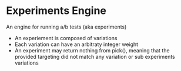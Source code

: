 # Experiments Engine

An engine for running a/b tests (aka experiments)

- An experiement is composed of variations
- Each variation can have an arbitraty integer weight
- An experiment may return nothing from pick(), meaning that the provided targeting did not match any variation or sub experiments variations